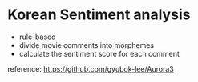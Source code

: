 # Korean Sentiment analysis

- rule-based
- divide movie comments into morphemes
- calculate the sentiment score for each comment

reference: https://github.com/gyubok-lee/Aurora3
